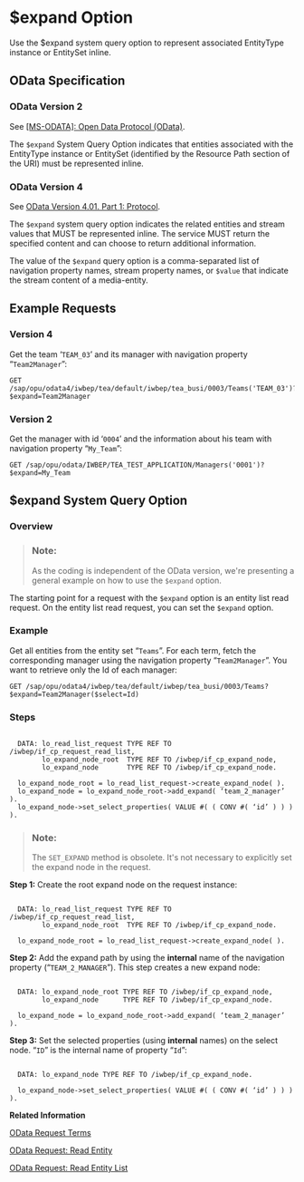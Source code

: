<!-- loio215cca8d5c7c4e27b775271d4cb6e24c -->

# $expand Option

Use the $expand system query option to represent associated EntityType instance or EntitySet inline.



<a name="loio215cca8d5c7c4e27b775271d4cb6e24c__section_dnd_2zw_stb"/>

## OData Specification



### OData Version 2

See [\[MS-ODATA\]: Open Data Protocol \(OData\)](https://docs.microsoft.com/en-us/openspecs/windows_protocols/ms-odata).

The `$expand` System Query Option indicates that entities associated with the EntityType instance or EntitySet \(identified by the Resource Path section of the URI\) must be represented inline.



### OData Version 4

See [OData Version 4.01. Part 1: Protocol](https://docs.oasis-open.org/odata/odata/v4.01/odata-v4.01-part1-protocol.html).

The `$expand` system query option indicates the related entities and stream values that MUST be represented inline. The service MUST return the specified content and can choose to return additional information.

The value of the `$expand` query option is a comma-separated list of navigation property names, stream property names, or `$value` that indicate the stream content of a media-entity.



<a name="loio215cca8d5c7c4e27b775271d4cb6e24c__section_xgz_b1x_stb"/>

## Example Requests



### Version 4

Get the team ‘`TEAM_03`’ and its manager with navigation property “`Team2Manager`”:

```
GET /sap/opu/odata4/iwbep/tea/default/iwbep/tea_busi/0003/Teams('TEAM_03')?$expand=Team2Manager
```



### Version 2

Get the manager with id ‘`0004`’ and the information about his team with navigation property “`My_Team`”:

```
GET /sap/opu/odata/IWBEP/TEA_TEST_APPLICATION/Managers('0001')?$expand=My_Team
```



<a name="loio215cca8d5c7c4e27b775271d4cb6e24c__section_jg3_41x_stb"/>

## $expand System Query Option



### Overview

> ### Note:  
> As the coding is independent of the OData version, we're presenting a general example on how to use the `$expand` option.

The starting point for a request with the `$expand` option is an entity list read request. On the entity list read request, you can set the `$expand` option.



### Example

Get all entities from the entity set “`Teams`”. For each term, fetch the corresponding manager using the navigation property “`Team2Manager`”. You want to retrieve only the Id of each manager:

```
GET /sap/opu/odata4/iwbep/tea/default/iwbep/tea_busi/0003/Teams?$expand=Team2Manager($select=Id)
```



### Steps

```

  DATA: lo_read_list_request TYPE REF TO /iwbep/if_cp_request_read_list,
        lo_expand_node_root  TYPE REF TO /iwbep/if_cp_expand_node,
        lo_expand_node       TYPE REF TO /iwbep/if_cp_expand_node.

  lo_expand_node_root = lo_read_list_request->create_expand_node( ).
  lo_expand_node = lo_expand_node_root->add_expand( ‘team_2_manager’ ).
  lo_expand_node->set_select_properties( VALUE #( ( CONV #( ‘id’ ) ) ) ).
```

> ### Note:  
> The `SET_EXPAND` method is obsolete. It's not necessary to explicitly set the expand node in the request.

**Step 1:** Create the root expand node on the request instance:

```

  DATA: lo_read_list_request TYPE REF TO /iwbep/if_cp_request_read_list,
        lo_expand_node_root  TYPE REF TO /iwbep/if_cp_expand_node.

  lo_expand_node_root = lo_read_list_request->create_expand_node( ).
```

**Step 2:** Add the expand path by using the **internal** name of the navigation property \(“`TEAM_2_MANAGER`”\). This step creates a new expand node:

```

  DATA: lo_expand_node_root TYPE REF TO /iwbep/if_cp_expand_node,
        lo_expand_node      TYPE REF TO /iwbep/if_cp_expand_node.

  lo_expand_node = lo_expand_node_root->add_expand( ‘team_2_manager’ ).
```

**Step 3:** Set the selected properties \(using **internal** names\) on the select node. “`ID`” is the internal name of property “`Id`”:

```

  DATA: lo_expand_node TYPE REF TO /iwbep/if_cp_expand_node.

  lo_expand_node->set_select_properties( VALUE #( ( CONV #( ‘id’ ) ) ) ).
```

**Related Information**  


[OData Request Terms](odata-request-terms-a3b0e95.md "An overview of some OData Request terminology.")

[OData Request: Read Entity](odata-request-read-entity-9d7dde4.md "To create an OData request to read an entity in the Client Proxy instance.")

[OData Request: Read Entity List](odata-request-read-entity-list-b810028.md "Create an OData request to read an entity list (entity collection) in the Client Proxy instance.")

